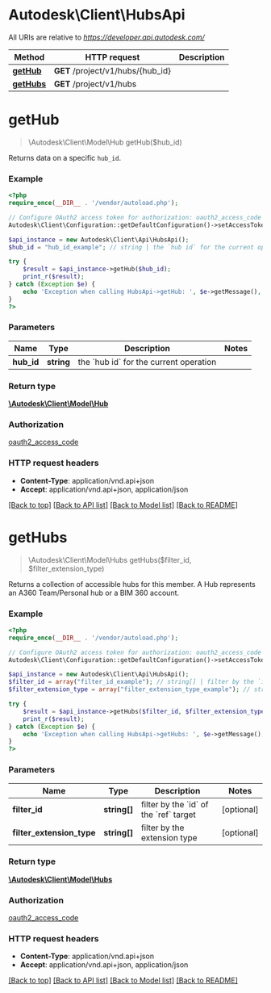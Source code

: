 # Autodesk\Client\HubsApi

All URIs are relative to *https://developer.api.autodesk.com/*

Method | HTTP request | Description
------------- | ------------- | -------------
[**getHub**](HubsApi.md#getHub) | **GET** /project/v1/hubs/{hub_id} | 
[**getHubs**](HubsApi.md#getHubs) | **GET** /project/v1/hubs | 


# **getHub**
> \Autodesk\Client\Model\Hub getHub($hub_id)



Returns data on a specific `hub_id`.

### Example
```php
<?php
require_once(__DIR__ . '/vendor/autoload.php');

// Configure OAuth2 access token for authorization: oauth2_access_code
Autodesk\Client\Configuration::getDefaultConfiguration()->setAccessToken('YOUR_ACCESS_TOKEN');

$api_instance = new Autodesk\Client\Api\HubsApi();
$hub_id = "hub_id_example"; // string | the `hub id` for the current operation

try {
    $result = $api_instance->getHub($hub_id);
    print_r($result);
} catch (Exception $e) {
    echo 'Exception when calling HubsApi->getHub: ', $e->getMessage(), PHP_EOL;
}
?>
```

### Parameters

Name | Type | Description  | Notes
------------- | ------------- | ------------- | -------------
 **hub_id** | **string**| the &#x60;hub id&#x60; for the current operation |

### Return type

[**\Autodesk\Client\Model\Hub**](../Model/Hub.md)

### Authorization

[oauth2_access_code](../../README.md#oauth2_access_code)

### HTTP request headers

 - **Content-Type**: application/vnd.api+json
 - **Accept**: application/vnd.api+json, application/json

[[Back to top]](#) [[Back to API list]](../../README.md#documentation-for-api-endpoints) [[Back to Model list]](../../README.md#documentation-for-models) [[Back to README]](../../README.md)

# **getHubs**
> \Autodesk\Client\Model\Hubs getHubs($filter_id, $filter_extension_type)



Returns a collection of accessible hubs for this member. A Hub represents an A360 Team/Personal hub or a BIM 360 account.

### Example
```php
<?php
require_once(__DIR__ . '/vendor/autoload.php');

// Configure OAuth2 access token for authorization: oauth2_access_code
Autodesk\Client\Configuration::getDefaultConfiguration()->setAccessToken('YOUR_ACCESS_TOKEN');

$api_instance = new Autodesk\Client\Api\HubsApi();
$filter_id = array("filter_id_example"); // string[] | filter by the `id` of the `ref` target
$filter_extension_type = array("filter_extension_type_example"); // string[] | filter by the extension type

try {
    $result = $api_instance->getHubs($filter_id, $filter_extension_type);
    print_r($result);
} catch (Exception $e) {
    echo 'Exception when calling HubsApi->getHubs: ', $e->getMessage(), PHP_EOL;
}
?>
```

### Parameters

Name | Type | Description  | Notes
------------- | ------------- | ------------- | -------------
 **filter_id** | **string[]**| filter by the &#x60;id&#x60; of the &#x60;ref&#x60; target | [optional]
 **filter_extension_type** | **string[]**| filter by the extension type | [optional]

### Return type

[**\Autodesk\Client\Model\Hubs**](../Model/Hubs.md)

### Authorization

[oauth2_access_code](../../README.md#oauth2_access_code)

### HTTP request headers

 - **Content-Type**: application/vnd.api+json
 - **Accept**: application/vnd.api+json, application/json

[[Back to top]](#) [[Back to API list]](../../README.md#documentation-for-api-endpoints) [[Back to Model list]](../../README.md#documentation-for-models) [[Back to README]](../../README.md)

